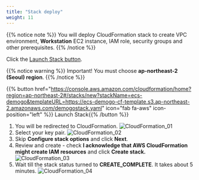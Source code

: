 ```yaml
---
title: "Stack deploy"
weight: 11
---
```



{{% notice note %}}
You will deploy CloudFormation stack to create VPC environment, **Workstation** EC2 instance, IAM role, security groups and other prerequisites. 
{{% /notice %}}

Click the [Launch Stack button](https://console.aws.amazon.com/cloudformation/home?region=ap-northeast-2#/stacks/new?stackName=ecs-demogo&templateURL=https://ecs-demogo-cf-template.s3.ap-northeast-2.amazonaws.com/demogostack.yaml).

{{% notice warning %}}
Important! You must choose **ap-northeast-2 (Seoul) region**.
{{% /notice %}}

{{% button href="https://console.aws.amazon.com/cloudformation/home?region=ap-northeast-2#/stacks/new?stackName=ecs-demogo&templateURL=https://ecs-demogo-cf-template.s3.ap-northeast-2.amazonaws.com/demogostack.yaml" icon="fab fa-aws" icon-position="left" %}}&nbsp;Launch Stack{{% /button %}}

1. You will be redirected to CloudFormation. 
![CloudFormation_01](/images/setup/cloud_formation1.png)
2. Select your key pair. 
![CloudFormation_02](/images/setup/cloud_formation2.png)
1. Skip **Configure stack options** and click **Next**.
2. Review and create - check **I acknowledge that AWS CloudFormation might create IAM resources** and click **Create stack.**
![CloudFormation_03](/images/setup/cloud_formation3.png)
5. Wait till the stack status turned to **CREATE_COMPLETE**. It takes about 5 minutes.
![CloudFormation_04](/images/setup/cloud_formation4.png)



